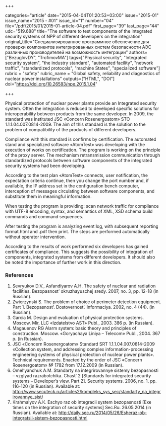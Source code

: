 +++

categories="article"
date="2015-04-04T01:20:53+03:00"
issue="2015-01"
issue_name="2015 - #01"
issue_id="1"
number="04"
file="/pdf/2015/01/2015-01-article-04.pdf"
first_page="39"
last_page="44"
udc="519.688"
title="The software to test components of the integrated security systems of NPP of different developers on the integration"
original_title="Специализированное программное обеспечение для проверки компонентов интегрированных систем безопасности АЭС различных производителей на возможность интеграции"
authors=["BezuglovDY", "TrofimovMA"]
tags=["Physical security", "Integrated security system", "the industry standard", "automated facility", "network traffic", "standardized protocols", "machine States", "specialized software"]
rubric = "safety"
rubric_name = "Global safety, reliability and diagnostics of nuclear power installations"
outputs=["HTML", "DOI"]
doi="https://doi.org/10.26583/npe.2015.1.04"

+++

Physical protection of nuclear power plants provide an Integrated security system. Often the integration is reduced to developed specific solutions for interoperability between products from the same developer. In 2009, the standard was instituted JSC «Concern Rosenergoatom» STO 1.1.1.04.007.0814-2009. The aim of this standard is the solution to the problem of compatibility of the products of different developers.

Compliance with this standard is confirms by certification. The automated stand and specialized software «AtomTest» was developing with the execution of works on certification. The program is working on the principle of the proxy server. The mechanism retransmission communication through standardized protocols between software components of the integrated security systems had been developing.

According to the test plan «AtomTest» connects, user notification, the expectation criteria continue, then you change the port number and, if available, the IP address set in the configuration bench computer, interception of messages circulating between software components, and substitute them in meaningful information.

When testing the program is providing: scan network traffic for compliance with UTF-8 encoding, syntax, and semantics of XML, XSD schema build commands and command sequences.

After testing the program is analyzing event log, with subsequent reporting format.html and .pdf then print. The steps are performed automatically without operator intervention.

According to the results of work performed six developers has gained certificates of compliance. This suggests the possibility of integration of components, integrated systems from different developers. It should also be noted the importance of further work in this direction.

### References

1. Sevryukov D.V., Asfandiyarov A.H. The safety of nuclear and radiation facilities. Bezopasnost’ okruzhayuschej sredy. 2007, no. 3, pp. 12-18 (in Russian).
2. Zwierzynski S. The problem of choice of perimeter detection equipment. Part 1. Bezopasnost’. Dostovernost’. Informaciya. 2002, no. 4 (44). (in Russian).
3. Garcia M. Design and evaluation of physical protection systems. Moscow. Mir, LLC «Izdatelstvo AST» Publ., 2003. 386 p. (in Russian).
4. Magauenov RG Alarm system: basic theory and principles of construction. Moscow. «Goryachaya Liniya – Telecom» Publ., 2004. 367 p. (in Russian).
5. JSC «Concern Rosenergoatom» Standard SRT 1.1.1.04.007.0814-2009 «Collection system, and addressing complex information-processing engineering systems of physical protection of nuclear power plants». Technical requirements. Enacted by the order of JSC «Concern Rosenergoatom» № 1782 from 17.12.2009 (in Russian).
6. Omel’yanchuk А.М. Standarty na integrirovannye sistemy bezopasnosti – vzglyad razrabotchika. Chast’ 2 [Standards for integrated security systems – Developer’s view. Part 2]. Security systems. 2006, no. 1. pp. 116-120 (in Russian). Available at: http://www.secuteck.ru/articles2/kompleks_sys_sec/standarty_na_integrirovannye_sist/
7. Krahmalyov А.К. Eschyo raz ob integracii system bezopasnosti [Exe times on the integration of security systems] Sec.Ru. 26.05.2014 (in Russian). Available at: http://daily.sec.ru/2014/05/26/Esheraz-ob-integratsii-sistem-bezopasnosti.html